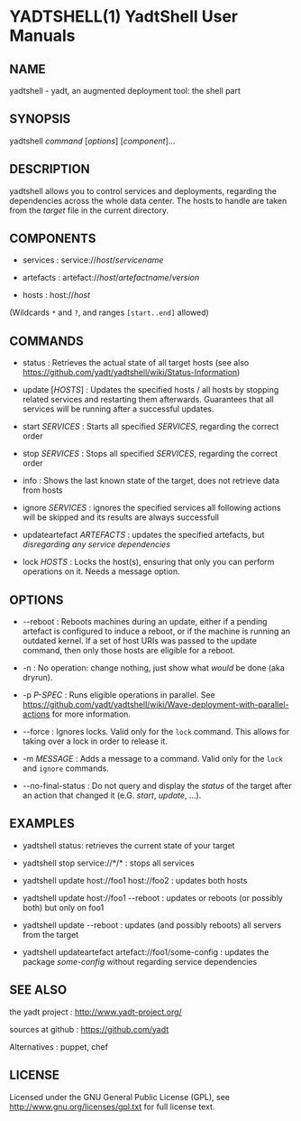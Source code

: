 YADTSHELL(1) YadtShell User Manuals
===================================

## NAME

yadtshell - yadt, an augmented deployment tool: the shell part

## SYNOPSIS

yadtshell *command* [*options*] [*component*]...

## DESCRIPTION

yadtshell allows you to control services and deployments, regarding
the dependencies across the whole data center.
The hosts to handle are taken from the *target* file in the current
directory.

## COMPONENTS
* services :
service://*host*/*servicename*

* artefacts :
artefact://*host*/*artefactname*/*version*

* hosts :
host://*host*

(Wildcards `*` and `?`, and ranges `[start..end]` allowed)

## COMMANDS

* status :
Retrieves the actual state of all target hosts
(see also https://github.com/yadt/yadtshell/wiki/Status-Information)

* update [*HOSTS*] :
Updates the specified hosts / all hosts by stopping related services
and restarting them afterwards. Guarantees that all services will be running
after a successful updates.

* start *SERVICES* :
Starts all specified *SERVICES*, regarding the correct order

* stop *SERVICES* :
Stops all specified *SERVICES*, regarding the correct order

* info :
Shows the last known state of the target, does not retrieve data from hosts

* ignore *SERVICES* :
ignores the specified services all following actions will be skipped and
its results are always successfull

* updateartefact *ARTEFACTS* :
updates the specified artefacts, but _disregarding any service dependencies_

* lock *HOSTS* :
Locks the host(s), ensuring that only you can perform operations on it.
Needs a message option.

## OPTIONS
* --reboot :
Reboots machines during an update, either if a pending artefact is configured to
induce a reboot, or if the machine is running an outdated kernel.
If a set of host URIs was passed to the update command, then only those hosts
are eligible for a reboot.

* -n :
No operation: change nothing, just show what *would* be done (aka dryrun).

* -p *P-SPEC* :
Runs eligible operations in parallel.
See https://github.com/yadt/yadtshell/wiki/Wave-deployment-with-parallel-actions for more information.

* --force :
Ignores locks. Valid only for the `lock` command. This allows for taking over a lock
in order to release it.

* -m *MESSAGE* :
Adds a message to a command. Valid only for the `lock` and `ignore` commands.

* --no-final-status :
Do not query and display the *status* of the target after an action that changed it
(e.G. *start*, *update*, ...).

## EXAMPLES

* yadtshell status:
retrieves the current state of your target

* yadtshell stop service://\*/\* :
stops all services

* yadtshell update host://foo1 host://foo2 :
updates both hosts

* yadtshell update host://foo1 --reboot :
updates or reboots (or possibly both) but only on foo1

* yadtshell update --reboot :
updates (and possibly reboots) all servers from the target

* yadtshell updateartefact artefact://foo1/some-config :
updates the package _some-config_ without regarding service dependencies

## SEE ALSO

the yadt project
:   http://www.yadt-project.org/

sources at github
:   https://github.com/yadt

Alternatives
:   puppet, chef

## LICENSE

Licensed under the GNU General Public License (GPL), see http://www.gnu.org/licenses/gpl.txt for full license text.
